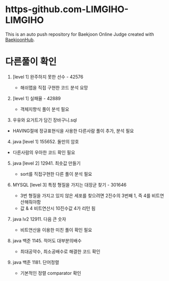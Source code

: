 # https-github.com-LIMGIHO-LIMGIHO
This is an auto push repository for Baekjoon Online Judge created with [BaekjoonHub](https://github.com/BaekjoonHub/BaekjoonHub).


# 다른풀이 확인
1. [level 1] 완주하지 못한 선수 - 42576
   - 해쉬맵을 직접 구현한 코드 분석 요망

2. [level 1] 실패율 - 42889
   - 객체지향식 풀이 분석 필요

3. 우유와 요거트가 담긴 장바구니.sql
  - HAVING절에 정규표현식을 사용한 다른사람 풀이 추가, 분석 필요

4. java [level 1] 155652. 둘만의 암호
  - 다른사람의 우아한 코드 확인 필요

5. java [level 2] 12941. 최솟값 만들기
   - sort를 직접구현한 다른 풀이 분석 필요

6. MYSQL [level 3] 특정 형질을 가지는 대장균 찾기 - 301646
   - 3번 형질을 가지고 있지 않은 세포를 찾으려면 2진수의 3번째 1, 즉 4를 비트연산해줘야함
   - 값 & 4 비트연산시 10진수값 4가 리턴 됨 

7. java lv2 12911. 다음 큰 숫자
   - 비트연산을 이용한 미친 풀이 확인 필요
  
8. java 백준 1145. 적어도 대부분의배수
   - 최대공약수, 최소공배수로 해결한 코드 확인
  
9. java 백준 1181. 단어정렬
   - 기본적인 정렬 comparator 확인

